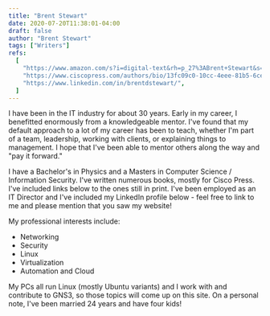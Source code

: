```yaml
---
title: "Brent Stewart"
date: 2020-07-20T11:38:01-04:00
draft: false
author: "Brent Stewart"
tags: ["Writers"]
refs:
  [
    "https://www.amazon.com/s?i=digital-text&rh=p_27%3ABrent+Stewart&s=relevancerank&text=Brent+Stewart&ref=dp_byline_sr_ebooks_1",
    "https://www.ciscopress.com/authors/bio/13fc09c0-10cc-4eee-81b5-6cefd9f81ab0",
    "https://www.linkedin.com/in/brentdstewart/",
  ]
---
```


I have been in the IT industry for about 30 years. Early in my career, I benefitted enormously from a knowledgeable mentor. I've found that my default approach to a lot of my career has been to teach, whether I'm part of a team, leadership, working with clients, or explaining things to management. I hope that I've been able to mentor others along the way and "pay it forward."

I have a Bachelor's in Physics and a Masters in Computer Science / Information Security. I've written numerous books, mostly for Cisco Press. I've included links below to the ones still in print. I've been employed as an IT Director and I've included my LinkedIn profile below - feel free to link to me and please mention that you saw my website!

My professional interests include:

- Networking
- Security
- Linux
- Virtualization
- Automation and Cloud

My PCs all run Linux (mostly Ubuntu variants) and I work with and contribute to GNS3, so those topics will come up on this site. On a personal note, I've been married 24 years and have four kids!
